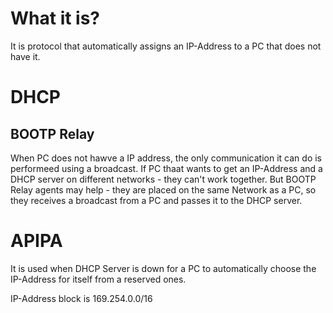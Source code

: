 #                  What it is?

It is protocol that automatically assigns an IP-Address to a PC that does not have it.









#                  DHCP

##                 BOOTP Relay
When PC does not hawve a  IP address, the only communication it can do is performeed using a broadcast. If PC thaat wants to get an IP-Address and a DHCP server on different networks - they can't work together. But BOOTP Relay agents may help - they are placed on the same Network as a PC, so they receives a broadcast from a PC and passes it to the DHCP server. 









#                   APIPA


It is used when DHCP Server is down for a PC to automatically choose the IP-Address for itself from a reserved ones. 

IP-Address block is 169.254.0.0/16 